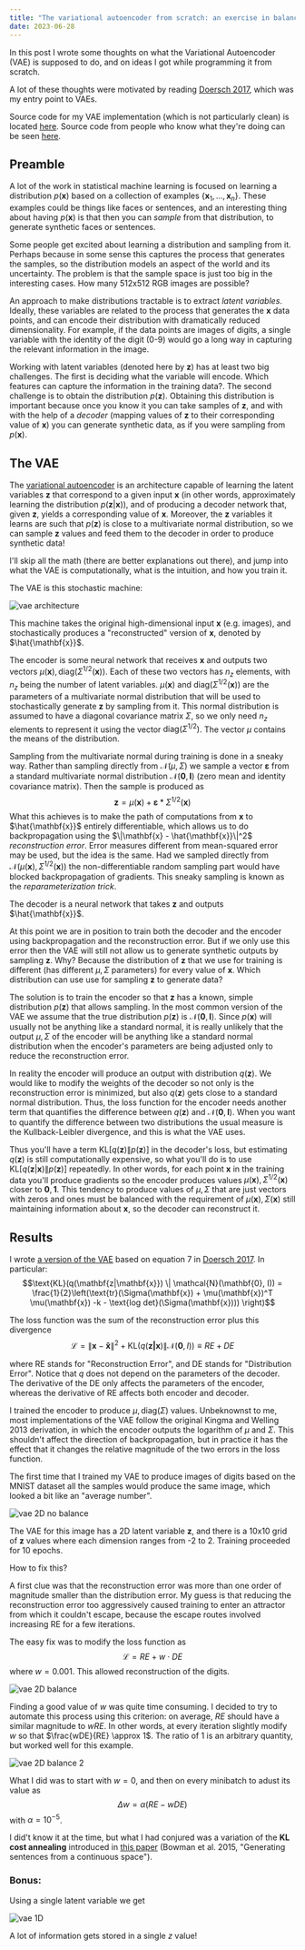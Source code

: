```yaml
---
title: "The variational autoencoder from scratch: an exercise in balance"
date: 2023-06-28
---
```


In this post I wrote some thoughts on what the Variational Autoencoder (VAE) is supposed to do, and on ideas I got while programming it from scratch.

A lot of these thoughts were motivated by reading [Doersch 2017](https://arxiv.org/pdf/1606.05908.pdf), which was my entry point to VAEs.

Source code for my VAE implementation (which is not particularly clean) is located [here](https://github.com/sergio-verduzco/deep_explorations/tree/main/variational). Source code from people who know what they're doing can be seen [here](https://github.com/karpathy/examples/blob/master/vae/main.py).



## Preamble

A lot of the work in statistical machine learning is focused on learning a distribution $p(\mathbf{x})$ based on a collection of examples $\{ \mathbf{x}_1, \dots, \mathbf{x}_n \}$. These examples could be things like faces or sentences, and an interesting thing about having $p(\mathbf{x})$ is that then you can *sample* from that distribution, to generate synthetic faces or sentences.

Some people get excited about learning a distribution and sampling from it. Perhaps because in some sense this captures the process that generates the samples, so the distribution models an aspect of the world and its uncertainty. The problem is that the sample space is just too big in the interesting cases. How many 512x512 RGB images are possible?

An approach to make distributions tractable is to extract *latent variables*. Ideally, these variables are related to the process that generates the $\mathbf{x}$ data points, and can encode their distribution with dramatically reduced dimensionality. For example, if the data points are images of digits, a single variable with the identity of the digit (0-9) would go a long way in capturing the relevant information in the image.

Working with latent variables (denoted here by $\mathbf{z}$) has at least two big challenges. The first is deciding what the variable will encode. Which features can capture the information in the training data?. The second challenge is to obtain the distribution $p(\mathbf{z})$. Obtaining this distribution is important because once you know it you can take samples of $\mathbf{z}$, and with with the help of a *decoder* (mapping values of $\mathbf{z}$ to their corresponding value of $\mathbf{x}$) you can generate synthetic data, as if you were sampling from $p(\mathbf{x})$.

## The VAE

The [variational autoencoder](https://arxiv.org/abs/1312.6114) is an architecture capable of learning the latent variables $\mathbf{z}$ that correspond to a given input $\mathbf{x}$ (in other words, approximately learning the distribution $p(\mathbf{z}| \mathbf{x})$), and of producing a decoder network that, given $\mathbf{z}$, yields a corresponding value of $\mathbf{x}$. Moreover, the $\mathbf{z}$ variables it learns are such that $p(\mathbf{z})$ is close to a multivariate normal distribution, so we can sample $\mathbf{z}$ values and feed them to the decoder in order to produce synthetic data!

I'll skip all the math (there are better explanations out there), and jump into what the VAE is computationally, what is the intuition, and how you train it.

The VAE is this stochastic machine:

![vae architecture](/assets/vae.png)

This machine takes the original high-dimensional input $\mathbf{x}$ (e.g. images), and stochastically produces a "reconstructed" version of $\mathbf{x}$, denoted by $\hat{\mathbf{x}}$. 

The encoder is some neural network that receives $\mathbf{x}$ and outputs two vectors $\mu(\mathbf{x}), \text{diag}\left(\Sigma^{1/2}(\mathbf{x})\right)$. Each of these two vectors has $n_z$ elements, with $n_z$ being the number of latent variables. $\mu(\mathbf{x})$ and $\text{diag}\left(\Sigma^{1/2}(\mathbf{x})\right)$ are the parameters of a multivariate normal distribution that will be used to stochastically generate $\mathbf{z}$ by sampling from it. This normal distribution is assumed to have a diagonal covariance matrix $\Sigma$, so we only need $n_z$ elements to represent it using the vector $\text{diag}\left(\Sigma^{1/2}\right)$. The vector $\mu$ contains the means of the distribution.

Sampling from the multivariate normal during training is done in a sneaky way. Rather than sampling directly from $\mathcal{N}(\mu, \Sigma)$ we sample a vector $\mathbf{\varepsilon}$ from a standard multivariate normal distribution $\mathcal{N}(\mathbf{0}, \mathbf{I})$ (zero mean and identity covariance matrix). Then the sample is produced as
$$\mathbf{z} = \mu(\mathbf{x}) + \mathbf{\varepsilon} * \Sigma^{1/2}(\mathbf{x}) $$
What this achieves is to make the path of computations from $\mathbf{x}$ to $\hat{\mathbf{x}}$ entirely differentiable, which allows us to do backpropagation using the $\|\mathbf{x} - \hat{\mathbf{x}}\|^2$ *reconstruction error*. Error measures different from mean-squared error may be used, but the idea is the same. Had we sampled directly from $\mathcal{N}(\mu(\mathbf{x}), \Sigma^{1/2}(\mathbf{x}))$ the non-differentiable random sampling part would have blocked backpropagation of gradients. This sneaky sampling is known as the *reparameterization trick*.

The decoder is a neural network that takes $\mathbf{z}$ and outputs $\hat{\mathbf{x}}$.

At this point we are in position to train both the decoder and the encoder using backpropagation and the reconstruction error. But if we only use this error then the VAE will still not allow us to generate synthetic outputs by sampling $\mathbf{z}$. Why? Because the distribution of $\mathbf{z}$ that we use for training is different (has different $\mu, \Sigma$ parameters) for every value of $\mathbf{x}$. Which distribution can use use for sampling $\mathbf{z}$ to generate data?

The solution is to train the encoder so that $\mathbf{z}$ has a known, simple distribution $p(\mathbf{z})$ that allows sampling. In the most common version of the VAE we assume that the true distribution $p(\mathbf{z})$ is $\mathcal{N}(\mathbf{0}, \mathbf{I})$. Since $p(\mathbf{x})$ will usually not be anything like a standard normal, it is really unlikely that the output $\mu, \Sigma$ of the encoder will be anything like a standard normal distribution when the encoder's parameters are being adjusted only to reduce the reconstruction error.

In reality the encoder will produce an output with distribution $q(\mathbf{z})$. We would like to modify the weights of the decoder so not only is the reconstruction error is minimized, but also $q(\mathbf{z})$ gets close to a standard normal distribution. Thus, the loss function for the encoder needs another term that quantifies the difference between $q(\mathbf{z})$ and $\mathcal{N}(\mathbf{0}, \mathbf{I})$. When you want to quantify the difference between two distributions the usual measure is the Kullback-Leibler divergence, and this is what the VAE uses.

Thus you'll have a term $\text{KL}[q(\mathbf{z}) \| p(\mathbf{z})]$ in the decoder's loss, but estimating $q(\mathbf{z})$ is still computationally expensive, so what you'll do is to use $\text{KL}[q(\mathbf{z}|\mathbf{x}) \| p(\mathbf{z})]$ repeatedly. In other words, for each point $\mathbf{x}$ in the training data you'll produce gradients so the encoder produces values $\mu(\mathbf{x}), \Sigma^{1/2}(\mathbf{x})$ closer to $\mathbf{0}, \mathbf{1}$. This tendency to produce values of $\mu, \Sigma$ that are just vectors with zeros and ones must be balanced with the requirement of $\mu(\mathbf{x}), \Sigma(\mathbf{x})$ still maintaining information about $\mathbf{x}$, so the decoder can reconstruct it.


## Results

I wrote [a version of the VAE](https://github.com/sergio-verduzco/deep_explorations/tree/main/variational) based on equation 7 in [Doersch 2017](https://arxiv.org/pdf/1606.05908.pdf). In particular:
$$\text{KL}(q(\mathbf{z|\mathbf{x}}) \| \mathcal{N}(\mathbf{0}, I)) = \frac{1}{2}\left(\text{tr}(\Sigma(\mathbf{x}) + \mu(\mathbf{x})^T \mu(\mathbf{x}) -k - \text{log det}(\Sigma(\mathbf{x})))  \right)$$

The loss function was the sum of the reconstruction error plus this divergence 
$$\mathcal{L} = \|\mathbf{x} - \mathbf{\hat{x}} \|^2 +  \text{KL}(q(\mathbf{z|\mathbf{x}}) \| \mathcal{N}(\mathbf{0}, I)) \equiv RE + DE$$

where RE stands for "Reconstruction Error", and DE stands for "Distribution Error". Notice that $q$ does not depend on the parameters of the decoder. The derivative of the DE only affects the parameters of the encoder, whereas the derivative of RE affects both encoder and decoder.

I trained the encoder to produce $\mu, \text{diag}(\Sigma)$ values. Unbeknownst to me, most implementations of the VAE follow the original Kingma and Welling 2013 derivation, in which the encoder outputs the logarithm of $\mu$ and $\Sigma$. This shouldn't affect the direction of backpropagation, but in practice it has the effect that it changes the relative magnitude of the two errors in the loss function.

The first time that I trained my VAE to produce images of digits based on the MNIST dataset all the samples would produce the same image, which looked a bit like an "average number".

![vae 2D no balance](/assets/vae_2D_unbalanced.png)

The VAE for this image has a 2D latent variable $\mathbf{z}$, and there is a 10x10 grid of $\mathbf{z}$ values where each dimension ranges from -2 to 2. Training proceeded for 10 epochs.

How to fix this?

A first clue was that the reconstruction error was more than one order of magnitude smaller than the distribution error. My guess is that reducing the reconstruction error too aggressively caused training to enter an attractor from which it couldn't escape, because the escape routes involved increasing RE for a few iterations.

The easy fix was to modify the loss function as
$$ \mathcal{L} = RE + w \cdot DE $$
where $w=0.001$. This allowed reconstruction of the digits.

![vae 2D balance](/assets/vae_2D_balanced1.png)

Finding a good value of $w$ was quite time consuming. I decided to try to automate this process using this criterion: on average, $RE$ should have a similar magnitude to $w RE$. In other words, at every iteration slightly modify $w$ so that $\frac{wDE}{RE} \approx 1$. The ratio of 1 is an arbitrary quantity, but worked well for this example.

![vae 2D balance 2](/assets/vae_2D_balanced2.png)

What I did was to start with $w=0$, and then on every minibatch to adust its value as 
$$\Delta w = \alpha (RE - wDE)$$
with $\alpha = 10^{-5}$.

I did't know it at the time, but what I had conjured was a variation of the __KL cost annealing__ introduced in [this paper](https://arxiv.org/abs/1511.06349) (Bowman et al. 2015, "Generating sentences from a continuous space").

### Bonus:
Using a single latent variable we get

![vae 1D](/assets/vae_1D.png)

A lot of information gets stored in a single $z$ value!

